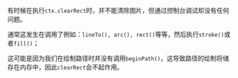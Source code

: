 有时候在执行`ctx.clearRect`时，并不能清除图片，但通过控制台调试却没有任何问题。

通常这发生在调用了例如：`lineTo(), arc(), rect()`等等，然后执行`stroke()`或者`fill()`；

这可能是因为我们在绘制路径时并没有调用`beginPath()`，这导致路径的绘制将储存在内存中，因此`clearRect`会不起作用。